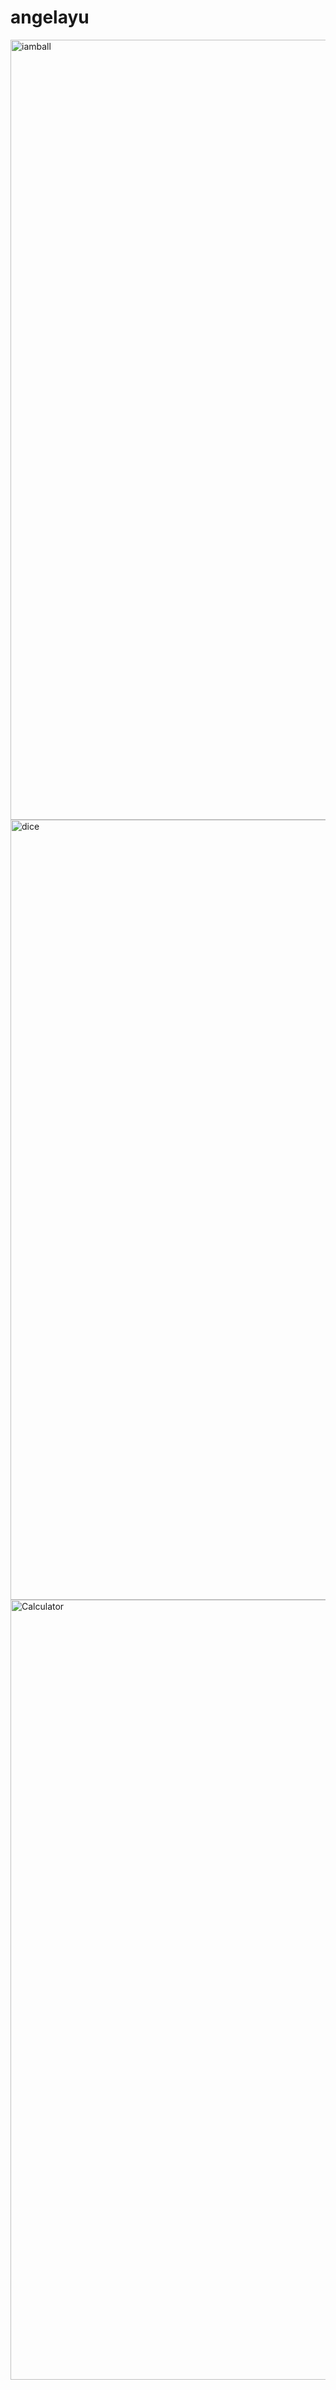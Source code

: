 # angelayu
<img width="1248" alt="iamball" src="https://github.com/user-attachments/assets/9bfc81c6-f8f1-4555-b121-9b2fe9bc5644">
<img width="1248" alt="dice" src="https://github.com/user-attachments/assets/790e3534-795d-486c-a263-cad718eee8d4">
<img width="1248" alt="Calculator" src="https://github.com/user-attachments/assets/8ded4a62-7b58-4c4d-9432-25faa0858b26">
